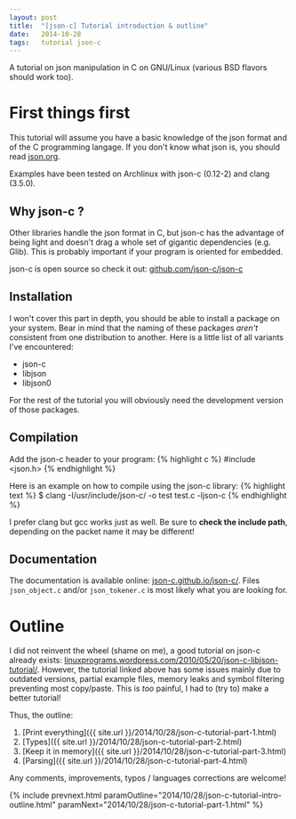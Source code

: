 ```yaml
---
layout: post
title:  "[json-c] Tutorial introduction & outline"
date:   2014-10-28
tags:   tutorial json-c
---
```

A tutorial on json manipulation in C on GNU/Linux (various BSD flavors should work too).

# First things first

This tutorial will assume you have a basic knowledge of the json format and of the C programming langage. If you don't know what json is, you should read [json.org](http://www.json.org).

Examples have been tested on Archlinux with json-c (0.12-2) and clang (3.5.0).

## Why json-c ?

Other libraries handle the json format in C, but json-c has the advantage of being light and doesn't drag a whole set of gigantic dependencies (e.g. Glib). This is probably important if your program is oriented for embedded.

json-c is open source so check it out: [github.com/json-c/json-c](https://github.com/json-c/json-c)

## Installation

I won't cover this part in depth, you should be able to install a package on your system.
Bear in mind that the naming of these packages *aren't* consistent from one distribution to another. Here is a little list of all variants I've encountered:

* json-c
* libjson
* libjson0

For the rest of the tutorial you will obviously need the development version of those packages.

## Compilation

Add the json-c header to your program:
{% highlight c %}
#include <json.h>
{% endhighlight %}

Here is an example on how to compile using the json-c library:
{% highlight text %}
$ clang -I/usr/include/json-c/ -o test test.c -ljson-c
{% endhighlight %}

I prefer clang but gcc works just as well. Be sure to **check the include path**, depending on the packet name it may be different!

## Documentation

The documentation is available online: [json-c.github.io/json-c/](https://json-c.github.io/json-c/). Files `json_object.c` and/or `json_tokener.c` is most likely what you are looking for.

# Outline

I did not reinvent the wheel (shame on me), a good tutorial on json-c already exists: [linuxprograms.wordpress.com/2010/05/20/json-c-libjson-tutorial/](http://linuxprograms.wordpress.com/2010/05/20/json-c-libjson-tutorial/). However, the tutorial linked above has some issues mainly due to outdated versions, partial example files, memory leaks and symbol filtering preventing most copy/paste. This is *too* painful, I had to (try to) make a better tutorial!

Thus, the outline:

1. [Print everything]({{ site.url }}/2014/10/28/json-c-tutorial-part-1.html)
2. [Types]({{ site.url }}/2014/10/28/json-c-tutorial-part-2.html)
3. [Keep it in memory]({{ site.url }}/2014/10/28/json-c-tutorial-part-3.html)
4. [Parsing]({{ site.url }}/2014/10/28/json-c-tutorial-part-4.html)

Any comments, improvements, typos / languages corrections are welcome!

{% include prevnext.html paramOutline="2014/10/28/json-c-tutorial-intro-outline.html" paramNext="2014/10/28/json-c-tutorial-part-1.html" %}

